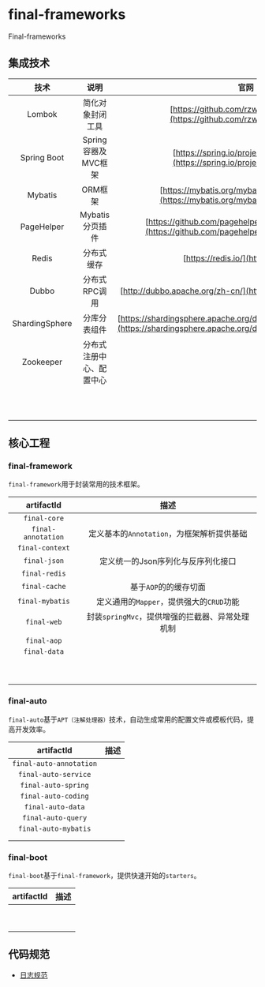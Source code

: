 # final-frameworks
Final-frameworks

## 集成技术

|      技术      |           说明           |                             官网                             |
| :------------: | :----------------------: | :----------------------------------------------------------: |
|     Lombok     |     简化对象封闭工具     | [https://github.com/rzwitserloot/lombok](https://github.com/rzwitserloot/lombok) |
|  Spring Boot   |   Spring容器及MVC框架    | [https://spring.io/projects/spring-boot](https://spring.io/projects/spring-boot) |
|    Mybatis     |         ORM框架          | [https://mybatis.org/mybatis-3/zh/index.html](https://mybatis.org/mybatis-3/zh/index.html) |
|   PageHelper   |     Mybatis分页插件      | [https://github.com/pagehelper/Mybatis-PageHelper](https://github.com/pagehelper/Mybatis-PageHelper) |
|     Redis      |        分布式缓存        |            [https://redis.io/](https://redis.io/)            |
|     Dubbo      |      分布式RPC调用       | [http://dubbo.apache.org/zh-cn/](http://dubbo.apache.org/zh-cn/) |
| ShardingSphere |       分库分表组件       | [https://shardingsphere.apache.org/document/current/cn/overview/](https://shardingsphere.apache.org/document/current/cn/overview/) |
|   Zookeeper    | 分布式注册中心、配置中心 |                                                              |
|                |                          |                                                              |
|                |                          |                                                              |
|                |                          |                                                              |
|                |                          |                                                              |
|                |                          |                                                              |
|                |                          |                                                              |
|                |                          |                                                              |
|                |                          |                                                              |
|                |                          |                                                              |
|                |                          |                                                              |
|                |                          |                                                              |

## 核心工程

### final-framework

`final-framework`用于封装常用的技术框架。

|     artifactId     |                      描述                       |
| :----------------: | :---------------------------------------------: |
|    `final-core`    |                                                 |
| `final-annotation` |   定义基本的`Annotation`，为框架解析提供基础    |
|  `final-context`   |                                                 |
|    `final-json`    |       定义统一的Json序列化与反序列化接口        |
|   `final-redis`    |                                                 |
|   `final-cache`    |              基于`AOP`的的缓存切面              |
|  `final-mybatis`   |    定义通用的`Mapper`，提供强大的`CRUD`功能     |
|    `final-web`     | 封装`springMvc`，提供增强的拦截器、异常处理机制 |
|    `final-aop`     |                                                 |
|    `final-data`    |                                                 |
|                    |                                                 |
|                    |                                                 |
|                    |                                                 |
|                    |                                                 |
|                    |                                                 |
|                    |                                                 |
|                    |                                                 |
|                    |                                                 |
|                    |                                                 |



### final-auto

`final-auto`基于`APT（注解处理器）`技术，自动生成常用的配置文件或模板代码，提高开发效率。

|       artifactId        | 描述 |
| :---------------------: | :--: |
| `final-auto-annotation` |      |
|  `final-auto-service`   |      |
|   `final-auto-spring`   |      |
|   `final-auto-coding`   |      |
|    `final-auto-data`    |      |
|   `final-auto-query`    |      |
|  `final-auto-mybatis`   |      |
|                         |      |
|                         |      |




### final-boot

`final-boot`基于`final-framework`，提供快速开始的`starters`。

| artifactId | 描述 |
| :--------: | :--: |
|            |      |
|            |      |
|            |      |
|            |      |
|            |      |
|            |      |
|            |      |
|            |      |
|            |      |



## 代码规范

* [日志规范](docs/code-rules/logger.md)
